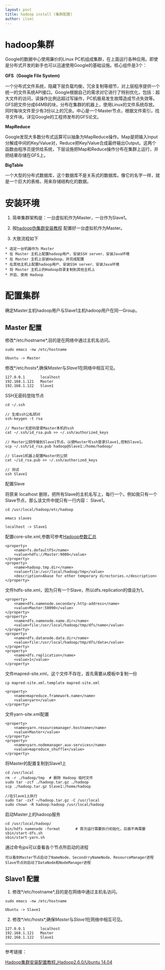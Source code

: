 ```yaml
---
layout: post
title: hadoop install (集群配置)
author: ilsec
---
```


# hadoop集群

Google的数据中心使用廉价的Linux PC机组成集群，在上面运行各种应用。即使是分布式开发的新手也可以迅速使用Google的基础设施。核心组件是3个：

**GFS（Google File System)**

一个分布式文件系统，隐藏下层负载均衡，冗余复制等细节，对上层程序提供一个统一的文件系统API接口。Google根据自己的需求对它进行了特别优化，包括：超大文件的访问，读操作比例远超过写操作，PC机极易发生故障造成节点失效等。GFS把文件分成64MB的块，分布在集群的机器上，使用Linux的文件系统存放。同时每块文件至少有3份以上的冗余。中心是一个Master节点，根据文件索引，找寻文件块。详见Google的工程师发布的GFS论文。

**MapReduce**

Google发现大多数分布式运算可以抽象为MapReduce操作。Map是把输入Input分解成中间的Key/Value对，Reduce把Key/Value合成最终输出Output。这两个函数由程序员提供给系统，下层设施把Map和Reduce操作分布在集群上运行，并把结果存储在GFS上。

**BigTable**

一个大型的分布式数据库，这个数据库不是关系式的数据库。像它的名字一样，就是一个巨大的表格，用来存储结构化的数据。

# 安装环境

1. 简单集群架构是：一台虚拟机作为Master，一台作为Slave1。

2. 按[hadoop伪集群安装教程](http://ilsec.github.io/blog/2015/12/10/haoop_install.html) 配置好一台虚拟机作为Master。

3. 大致流程如下

```
* 选定一台机器作为 Master
* 在 Master 主机上配置hadoop用户、安装SSH server、安装Java环境
* 在 Master 主机上安装Hadoop，并完成配置
* 在其他主机上配置hadoop用户、安装SSH server、安装Java环境
* 将 Master 主机上的Hadoop目录复制到其他主机上
* 开启、使用 Hadoop
```

# 配置集群

确定Master主机hadoop用户与Slave1主机hadoop用户在同一Group。

## Master 配置

修改*/etc/hostname*,目的是在网络中通过主机名访问。

```
sudo emacs -nw /etc/hostname

Ubuntu -> Master
```

修改*/etc/hosts*,确保*Master*与*Slave1*在网络中相互可见。

```
127.0.0.1       localhost
192.168.1.121   Master
192.168.1.122   Slave1
```

SSH无密码登陆节点

```
cd ~/.ssh

// 生成ssh公私钥对
ssh-keygen -t rsa

// Master无密码登录Master本机的ssh
cat ~/.ssh/id_rsa.pub >> ~/.ssh/authorized_keys

// Master公钥传输到Slave1节点，以使Master可ssh登录Slave1,控制Slave1。
scp ~/.ssh/id_rsa.pub hadoop@Slave1:/home/hadoop/

// Slave1机器上配置Master的公钥
cat ~/id_rsa.pub >> ~/.ssh/authorized_keys

// 测试
ssh Slave1
```

配置Slave

将原来 localhost 删除，把所有Slave的主机名写上，每行一个。例如我只有一个 Slave节点，那么该文件中就只有一行内容： Slave1。

```
cd /usr/local/hadoop/etc/hadoop

emacs slaves

localhost -> Slave1

```

配置core-site.xml,参数可参考[Hadoop参数汇总](http://segmentfault.com/a/1190000000709725)

```
<property>
    <name>fs.defaultFS</name>
    <value>hdfs://Master:9000</value>
</property>
<property>
    <name>hadoop.tmp.dir</name>
    <value>file:/usr/local/hadoop/tmp</value>
    <description>Abase for other temporary directories.</description>
</property>

```

文件hdfs-site.xml，因为只有一个Slave，所以dfs.replication的值设为1。

```
<property>
    <name>dfs.namenode.secondary.http-address</name>
    <value>Master:50090</value>
</property>
<property>
    <name>dfs.namenode.name.dir</name>
    <value>file:/usr/local/hadoop/tmp/dfs/name</value>
</property>
<property>
    <name>dfs.datanode.data.dir</name>
    <value>file:/usr/local/hadoop/tmp/dfs/data</value>
</property>
<property>
    <name>dfs.replication</name>
    <value>1</value>
</property>
```

文件mapred-site.xml，这个文件不存在，首先需要从模板中复制一份

```
cp mapred-site.xml.template mapred-site.xml

<property>
    <name>mapreduce.framework.name</name>
    <value>yarn</value>
</property>
```

文件yarn-site.xml配置

```
<property>
    <name>yarn.resourcemanager.hostname</name>
    <value>Master</value>
</property>
<property>
    <name>yarn.nodemanager.aux-services</name>
    <value>mapreduce_shuffle</value>
</property>
```

将Master的配置复制到Slave1上

```
cd /usr/local
rm -r ./hadoop/tmp  # 删除 Hadoop 临时文件
sudo tar -zcf ./hadoop.tar.gz ./hadoop
scp ./hadoop.tar.gz Slave1:/home/hadoop

//在Slave1上执行
sudo tar -zxf ~/hadoop.tar.gz -C /usr/local
sudo chown -R hadoop:hadoop /usr/local/hadoop
```

启动Master上的hadoop服务

```
cd /usr/local/hadoop/
bin/hdfs namenode -format       # 首次运行需要执行初始化，后面不再需要
sbin/start-dfs.sh
sbin/start-yarn.sh
```

通过命令jps可以查看各个节点所启动的进程

```
可以看到Master节点启动了NameNode、SecondrryNameNode、ResourceManager进程
Slave节点则启动了DataNode和NodeManager进程
```

## Slave1 配置

1. 修改*/etc/hostname*,目的是在网络中通过主机名访问。

```
sudo emacs -nw /etc/hostname

Ubuntu -> Slave1
```

2. 修改*/etc/hosts*,确保*Master*与*Slave1*在网络中相互可见。

```
127.0.0.1       localhost
192.168.1.121   Master
192.168.1.122   Slave1
```

----

参考链接：

[Hadoop集群安装配置教程_Hadoop2.6.0/Ubuntu 14.04](http://www.powerxing.com/install-hadoop-cluster/)
